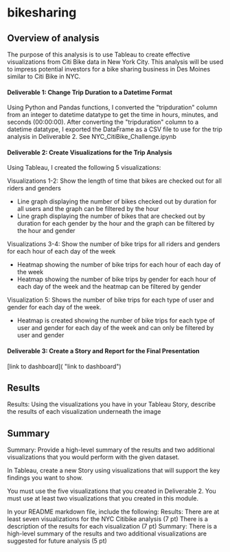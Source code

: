 # bikesharing

## Overview of analysis
The purpose of this analysis is to use Tableau to create effective visualizations from Citi Bike data in New York City. This analysis will be used to impress potential investors for a bike sharing business in Des Moines similar to Citi Bike in NYC.


#### Deliverable 1: Change Trip Duration to a Datetime Format
Using Python and Pandas functions, I converted the "tripduration" column from an integer to datetime datatype to get the time in hours, minutes, and seconds (00:00:00). After converting the "tripduration" column to a datetime datatype, I exported the DataFrame as a CSV file to use for the trip analysis in Deliverable 2.
See NYC_CitiBike_Challenge.ipynb

#### Deliverable 2: Create Visualizations for the Trip Analysis
Using Tableau, I created the following 5 visualizations:

Visualizations 1-2: Show the length of time that bikes are checked out for all riders and genders
* Line graph displaying the number of bikes checked out by duration for all users and the graph can be filtered by the hour
* Line graph displaying the number of bikes that are checked out by duration for each gender by the hour and the graph can be filtered by the hour and gender

Visualizations 3-4: Show the number of bike trips for all riders and genders for each hour of each day of the week
* Heatmap showing the number of bike trips for each hour of each day of the week
* Heatmap showing the number of bike trips by gender for each hour of each day of the week and the heatmap can be filtered by gender

Visualization 5: Shows the number of bike trips for each type of user and gender for each day of the week.
* Heatmap is created showing the number of bike trips for each type of user and gender for each day of the week and can only be filtered by user and gender

#### Deliverable 3: Create a Story and Report for the Final Presentation

[link to dashboard]( "link to dashboard")


## Results
Results: Using the visualizations you have in your Tableau Story, describe the results of each visualization underneath the image


## Summary
Summary: Provide a high-level summary of the results and two additional visualizations that you would perform with the given dataset.

In Tableau, create a new Story using visualizations that will support the key findings you want to show.

You must use the five visualizations that you created in Deliverable 2.
You must use at least two visualizations that you created in this module.

In your README markdown file, include the following:
Results:
There are at least seven visualizations for the NYC Citibike analysis (7 pt)
There is a description of the results for each visualization (7 pt)
Summary:
There is a high-level summary of the results and two additional visualizations are suggested for future analysis (5 pt)


